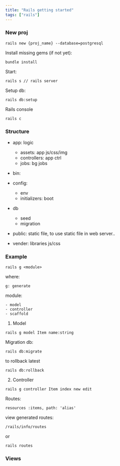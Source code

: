 ```yaml
---
title: "Rails getting started"
tags: ["rails"]
---
```


### New proj

```
rails new {proj_name} --database=postgresql
```

Install missing gems (if not yet):

```
bundle install
```

Start:

```
rails s // rails server
```

Setup db:

```
rails db:setup
```

Rails console

```
rails c
```

### Structure

- app: logic
  - assets: app js/css/img
  - controllers: app ctrl
  - jobs: bg jobs

- bin: 
- config:
  - env
  - initializers: boot
- db
  - seed
  - migration
- public: static file, to use static file in web server..
- vender: libraries js/css

### Example



```
rails g <module>
```

where:

```
g: generate
```

module:

```
- model
- controller
- scaffold
```

1. Model

```
rails g model Item name:string
```

Migration db:

```
rails db:migrate
```

to rollback latest

```
rails db:rollback
```

2. Controller

```
rails g controller Item index new edit
```

Routes:

```
resources :items, path: 'alias'
```

view generated routes:

```
/rails/info/routes
```

or

```
rails routes
```


### Views

